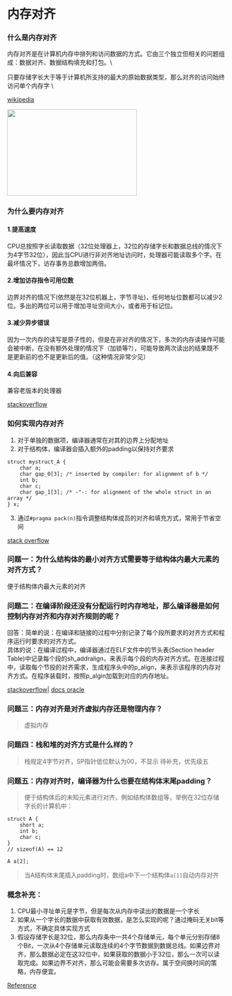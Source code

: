 # 内存对齐


### 什么是内存对齐
内存对齐是在计算机内存中排列和访问数据的方式。它由三个独立但相关的问题组成：数据对齐、数据结构填充和打包。\

只要存储字长大于等于计算机所支持的最大的原始数据类型，那么对齐的访问始终访问单个内存字 \

[wikipedia](https://en.wikipedia.org/wiki/Data_structure_alignment)

<img src="https://github.com/user-attachments/assets/2ac49746-705f-47db-a4ff-d0d84d6ea13c" width="300" height="200" />


### 为什么要内存对齐

#### 1.提高速度
CPU总按照字长读取数据（32位处理器上，32位的存储字长和数据总线的情况下为4字节32位），因此当CPU进行非对齐地址访问时，处理器可能读取多个字。在最坏情况下，访存事务总数增加两倍。

#### 2.增加访存指令可用位数

边界对齐的情况下(依然是在32位机器上，字节寻址)，任何地址位数都可以减少2位。多出的两位可以用于增加寻址空间大小，或者用于标记位。

#### 3.减少异步错误

因为一次内存的读写是原子性的，但是在非对齐的情况下，多次的内存读操作可能会被中断，在没有额外处理的情况下（加锁等?），可能导致两次读出的结果既不是更新前的也不是更新后的值。（这种情况非常少见）

#### 4.向后兼容

兼容老版本的处理器


[stackoverflow](https://stackoverflow.com/questions/381244/purpose-of-memory-alignment)

### 如何实现内存对齐

1. 对于单独的数据项，编译器通常在对其的边界上分配地址
2. 对于结构体，编译器会插入额外的padding以保持对齐要求
```
struct mystruct_A {
    char a;
    char gap_0[3]; /* inserted by compiler: for alignment of b */
    int b;
    char c;
    char gap_1[3]; /* -"-: for alignment of the whole struct in an array */
} x;
```
3. 通过```#pragma pack(n)```指令调整结构体成员的对齐和填充方式，常用于节省空间

[stack overflow](https://stackoverflow.com/questions/4306186/structure-padding-and-packing)


### 问题一：为什么结构体的最小对齐方式需要等于结构体内最大元素的对齐方式？
便于结构体内最大元素的对齐

### 问题二：在编译阶段还没有分配运行时内存地址，那么编译器是如何控制内存对齐和内存对齐规则的呢？

回答：简单的说：在编译和链接的过程中分别记录了每个段所要求的对齐方式和程序运行时要求的对齐方式。\
具体的说：在编译过程中，编译器通过在ELF文件中的节头表(Section header Table)中记录每个段的sh_addralign，来表示每个段的内存对齐方式。在连接过程中，读取每个节投的对齐需求，生成程序头中的p_align，来表示该程序的内存对齐方式。在程序装载时，按照p_algin加载到对应的内存地址。

[stackoverflow](https://stackoverflow.com/questions/63391927/what-is-p-align-in-elf-header)|
[docs oracle](https://docs.oracle.com/cd/E19683-01/816-7777/6mdorm6jj)



### 问题三：内存对齐是对齐虚拟内存还是物理内存？

> 虚拟内存

### 问题四：栈和堆的对齐方式是什么样的？

> 栈规定4字节对齐，SP指针低位默认为00，不显示
> 待补充，优先级五


### 问题五：内存对齐时，编译器为什么也要在结构体末尾padding？

> 便于结构体后的未知元素进行对齐，例如结构体数组等，举例在32位存储字长的计算机中：
```
struct A {
    short a;
    int b;
    char c;
}
// sizeof(A) == 12

A a[2];
```
> 当A结构体末尾插入padding时，数组a中下一个结构体```a[1]```自动内存对齐


### 概念补充：
1. CPU最小寻址单元是字节，但是每次从内存中读出的数据是一个字长
2. 如果从一个字长的数据中获取有效数据，是怎么实现的呢？通过掩码无关bit等方式，不确定具体实现方式
3. 假设存储字长是32位，那么内存条中一共4个存储单元，每个单元分别存储8个Bit，一次从4个存储单元读取连续的4个字节数据到数据总线。如果边界对齐，那么数据必定在这32位中，如果获取的数据小于32位，那么一次可以读取完成。如果边界不对齐，那么可能会需要多次访存。属于空间换时间的策略，内存便宜。

[Reference](https://softwareengineering.stackexchange.com/questions/237293/how-byte-loading-storing-is-implemented-by-the-cpu)